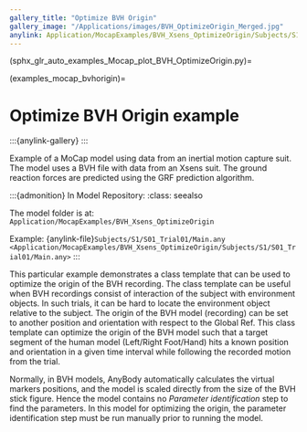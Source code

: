 ```yaml
---
gallery_title: "Optimize BVH Origin"
gallery_image: "/Applications/images/BVH_OptimizeOrigin_Merged.jpg"
anylink: Application/MocapExamples/BVH_Xsens_OptimizeOrigin/Subjects/S1/S01_Trial01/Main.any
---
```


(sphx_glr_auto_examples_Mocap_plot_BVH_OptimizeOrigin.py)=

(examples_mocap_bvhorigin)=

# Optimize BVH Origin example


:::{anylink-gallery} 
:::


Example of a MoCap model using data from an inertial motion capture suit.
The model uses a BVH file with data from an Xsens suit. The ground reaction
forces are predicted using the GRF prediction algorithm.


:::{admonition} In Model Repository:
:class: seealso

The model folder is at: `Application/MocapExamples/BVH_Xsens_OptimizeOrigin`

Example: {anylink-file}`Subjects/S1/S01_Trial01/Main.any <Application/MocapExamples/BVH_Xsens_OptimizeOrigin/Subjects/S1/S01_Trial01/Main.any>`
:::

This particular example demonstrates a class template that can be used to optimize the origin of the
BVH recording. The class template can be useful when BVH recordings consist of interaction of the subject
with environment objects. In such trials, it can be hard to locate the environment object relative to
the subject. The origin of the BVH model (recording) can be set to another position and orientation with
respect to the Global Ref. This class template can optimize the origin of the BVH model such that a
target segment of the human model (Left/Right Foot/Hand) hits a known position and orientation in a
given time interval while following the recorded motion from the trial.


Normally, in BVH models, AnyBody automatically calculates the virtual markers positions, and the model is scaled directly from
the size of the BVH stick figure. Hence the model contains no *Parameter identification* step to find the parameters.
In this model for optimizing the origin, the parameter identification step must be run manually prior
to running the model.

